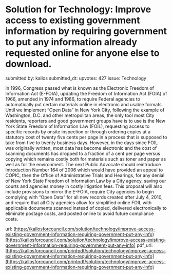 # Solution for Technology: Improve access to existing government information by requiring government to put any information already requested online for anyone else to download. #

submitted by: kallos
submitted_dt: 
upvotes: 427
issue: Technology

In 1996, Congress passed what is known as the Electronic Freedom of Information Act (E-FOIA), updating the Freedom of Information Act (FOIA) of 1966, amended in 1974 and 1986, to require Federal agencies to automatically put certain materials online in electronic and usable formats. Until we implement “Open Data” in New York City, following the example of Washington, D.C. and other metropolitan areas, the only tool most City residents, reporters and good government groups have is to use is the New York State Freedom of Information Law (FOIL), requesting access to specific records by onsite inspection or through ordering copies at a statutory cost of twenty five cents per page in a process that is supposed to take from five to twenty business days. However, in the days since FOIL was originally written, most data has become electronic and the cost of scanning documents has dropped to a fraction of a cent per page versus copying which remains costly both for materials such as toner and paper as well as for the environment.
The next Public Advocate should reintroduce Introduction Number 164 of 2006 which would have provided an appeal to COPIC, then the Office of Administrative Trials and Hearings, for any denial of New York State Freedom of Information Law by a City agency, saving our courts and agencies money in costly litigation fees. This proposal will also include provisions to mirror the E-FOIA, require City agencies to begin complying with “Open Data” for all new records created after July 4, 2010, and require that all City agencies allow for simplified online FOIL with applicable documents scanned instead of copied, delivered electronically to eliminate postage costs, and posted online to avoid future compliance costs.

url: (https://kallosforcouncil.com/solution/technology/improve-access-existing-government-information-requiring-government-put-any-info)[https://kallosforcouncil.com/solution/technology/improve-access-existing-government-information-requiring-government-put-any-info]
pdf_url: [https://kallosforcouncil.com/printpdf/solution/technology/improve-access-existing-government-information-requiring-government-put-any-info](https://kallosforcouncil.com/printpdf/solution/technology/improve-access-existing-government-information-requiring-government-put-any-info)